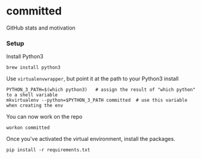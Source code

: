 # committed
GitHub stats and motivation

### Setup

Install Python3

```
brew install python3
```

Use `virtualenvwrapper`, but point it at the path to your Python3 install

```
PYTHON_3_PATH=$(which python3)   # assign the result of "which python" to a shell variable
mkvirtualenv --python=$PYTHON_3_PATH committed  # use this variable when creating the env
```

You can now work on the repo

```
workon committed
```

Once you've activated the virtual environment, install the packages.

```
pip install -r requirements.txt
```

